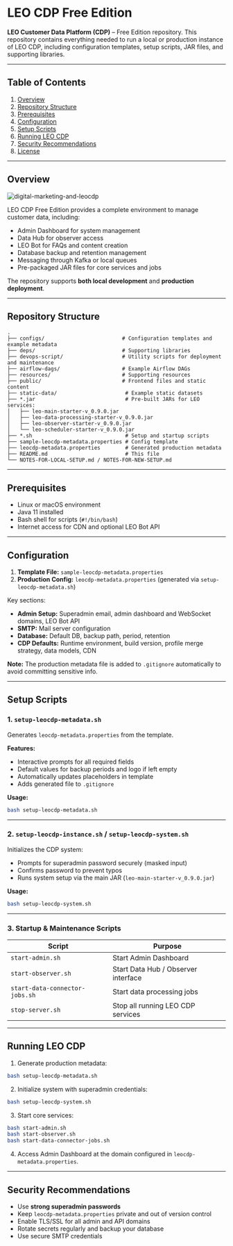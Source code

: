 # LEO CDP Free Edition

**LEO Customer Data Platform (CDP)** – Free Edition repository.
This repository contains everything needed to run a local or production instance of LEO CDP, including configuration templates, setup scripts, JAR files, and supporting libraries.

---

## Table of Contents

1. [Overview](#overview)
2. [Repository Structure](#repository-structure)
3. [Prerequisites](#prerequisites)
4. [Configuration](#configuration)
5. [Setup Scripts](#setup-scripts)
6. [Running LEO CDP](#running-leo-cdp)
7. [Security Recommendations](#security-recommendations)
8. [License](#license)

---

## Overview

![digital-marketing-and-leocdp](digital-marketing-and-leocdp.png "digital-marketing-and-leocdp")

LEO CDP Free Edition provides a complete environment to manage customer data, including:

* Admin Dashboard for system management
* Data Hub for observer access
* LEO Bot for FAQs and content creation
* Database backup and retention management
* Messaging through Kafka or local queues
* Pre-packaged JAR files for core services and jobs

The repository supports **both local development** and **production deployment**.

---

## Repository Structure

```
.
├── configs/                         # Configuration templates and example metadata
├── deps/                            # Supporting libraries
├── devops-script/                   # Utility scripts for deployment and maintenance
├── airflow-dags/                    # Example Airflow DAGs
├── resources/                       # Supporting resources
├── public/                          # Frontend files and static content
├── static-data/                      # Example static datasets
├── *.jar                             # Pre-built JARs for LEO services:
│   ├── leo-main-starter-v_0.9.0.jar
│   ├── leo-data-processing-starter-v_0.9.0.jar
│   ├── leo-observer-starter-v_0.9.0.jar
│   └── leo-scheduler-starter-v_0.9.0.jar
├── *.sh                              # Setup and startup scripts
├── sample-leocdp-metadata.properties # Config template
├── leocdp-metadata.properties        # Generated production metadata
├── README.md                         # This file
└── NOTES-FOR-LOCAL-SETUP.md / NOTES-FOR-NEW-SETUP.md
```

---

## Prerequisites

* Linux or macOS environment
* Java 11 installed
* Bash shell for scripts (`#!/bin/bash`)
* Internet access for CDN and optional LEO Bot API

---

## Configuration

1. **Template File:** `sample-leocdp-metadata.properties`
2. **Production Config:** `leocdp-metadata.properties` (generated via `setup-leocdp-metadata.sh`)

Key sections:

* **Admin Setup:** Superadmin email, admin dashboard and WebSocket domains, LEO Bot API
* **SMTP:** Mail server configuration
* **Database:** Default DB, backup path, period, retention
* **CDP Defaults:** Runtime environment, build version, profile merge strategy, data models, CDN

**Note:** The production metadata file is added to `.gitignore` automatically to avoid committing sensitive info.

---

## Setup Scripts

### 1. `setup-leocdp-metadata.sh`

Generates `leocdp-metadata.properties` from the template.

**Features:**

* Interactive prompts for all required fields
* Default values for backup periods and logo if left empty
* Automatically updates placeholders in template
* Adds generated file to `.gitignore`

**Usage:**

```bash
bash setup-leocdp-metadata.sh
```

---

### 2. `setup-leocdp-instance.sh` / `setup-leocdp-system.sh`

Initializes the CDP system:

* Prompts for superadmin password securely (masked input)
* Confirms password to prevent typos
* Runs system setup via the main JAR (`leo-main-starter-v_0.9.0.jar`)

**Usage:**

```bash
bash setup-leocdp-system.sh
```

---

### 3. Startup & Maintenance Scripts

| Script                         | Purpose                             |
| ------------------------------ | ----------------------------------- |
| `start-admin.sh`               | Start Admin Dashboard               |
| `start-observer.sh`            | Start Data Hub / Observer interface |
| `start-data-connector-jobs.sh` | Start data processing jobs          |
| `stop-server.sh`               | Stop all running LEO CDP services   |

---

## Running LEO CDP

1. Generate production metadata:

```bash
bash setup-leocdp-metadata.sh
```

2. Initialize system with superadmin credentials:

```bash
bash setup-leocdp-system.sh
```

3. Start core services:

```bash
bash start-admin.sh
bash start-observer.sh
bash start-data-connector-jobs.sh
```

4. Access Admin Dashboard at the domain configured in `leocdp-metadata.properties`.

---

## Security Recommendations

* Use **strong superadmin passwords**
* Keep `leocdp-metadata.properties` private and out of version control
* Enable TLS/SSL for all admin and API domains
* Rotate secrets regularly and backup your database
* Use secure SMTP credentials
